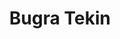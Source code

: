 ---
layout: page
title: Bugra Tekin
img: assets/img/organizers/bugra_tekin.jpg
redirect: https://btekin.github.io/
importance: 3
category: work
---